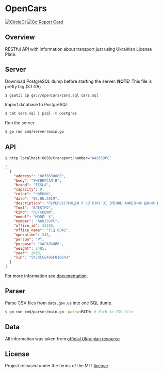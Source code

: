 # OpenCars

[![CircleCI](https://circleci.com/gh/opencars/opencars.svg?style=svg)](https://circleci.com/gh/opencars/opencars)
[![Go Report Card](https://goreportcard.com/badge/github.com/opencars/opencars)](https://goreportcard.com/report/github.com/opencars/opencars)

## Overview

RESTful API with information about transport just using Ukrainian License Plate.

## Server

Download PostgreSQL dump before starting the server. **NOTE:** This file is pretty big (3.1 _GB_)

```sh
$ gsutil cp gs://opencars/cars.sql cars.sql
```

Import database to PostgreSQL

```sh
$ cat cars.sql | psql -U postgres

```

Run the server

```sh
$ go run cmd/server/main.go
```

## API

```sh
$ http localhost:8080/transport?number="АА9359РС"
```

```json
[
  {
    "address": "8036600000",
    "body": "УНІВЕРСАЛ-B",
    "brand": "TESLA",
    "capacity": 0,
    "color": "ЧОРНИЙ",
    "date": "05.06.2019",
    "description": "ПЕРЕРЕЄСТРАЦIЯ У ЗВ`ЯЗКУ ЗI ЗМIНОЮ АНКЕТНИХ ДАНИХ ВЛАСНИКА",
    "fuel": "ЕЛЕКТРО",
    "kind": "ЛЕГКОВИЙ",
    "model": "MODEL X",
    "number": "АА9359РС",
    "office_id": 12290,
    "office_name": "ТСЦ 8041",
    "operation": 340,
    "person": "P",
    "purpose": "ЗАГАЛЬНИЙ",
    "weight": 2485,
    "year": 2016,
    "vin": "5YJXCCE40GF010543"
  }
]
```

For more information see [documentation](./docs/api.md).

## Parser

Parse CSV files from `data.gov.ua` into one SQL dump.

```sh
$ go run cmd/parser/main.go -path=<PATH> # Path to CSV file
```

## Data

All information was taken from [official Ukrainian resource](https://data.gov.ua)

## License

Project released under the terms of the MIT [license](./LICENSE).
